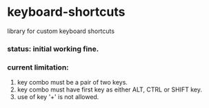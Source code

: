 # keyboard-shortcuts
library for custom keyboard shortcuts 

### status: initial working fine.
### current limitation: 
1. key combo must be a pair of two keys.
2. key combo must have first key as either ALT, CTRL or SHIFT key.
3. use of key '+' is not allowed.
